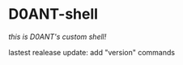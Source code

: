 # D0ANT-shell
*this is D0ANT's custom shell!*




lastest realease update:
  add "version" commands
